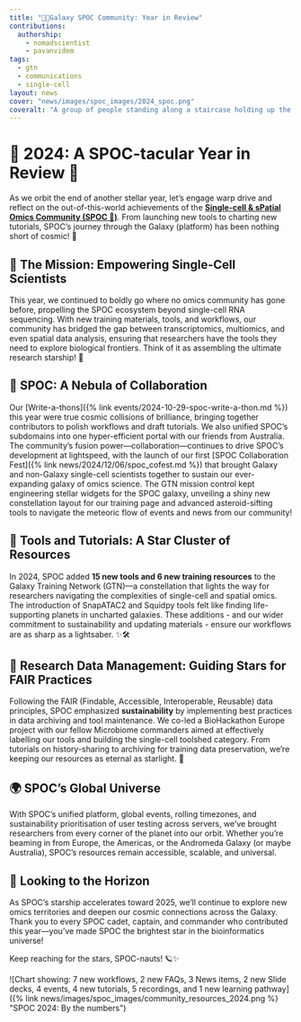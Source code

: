 ```yaml
---
title: "🖖🏾Galaxy SPOC Community: Year in Review"
contributions:
  authorship:
    - nomadscientist
    - pavanvidem
tags:
  - gtn
  - communications
  - single-cell
layout: news
cover: "news/images/spoc_images/2024_spoc.png"
coveralt: "A group of people standing along a staircase holding up the Vulcan salute for SPOC: 'Live long and prosper'. They look relatively happy. Taken at 2024 Galaxy Community Conference."
---
```


# 🚀 2024: A SPOC-tacular Year in Review 🌌  

As we orbit the end of another stellar year, let’s engage warp drive and reflect on the out-of-this-world achievements of the [**Single-cell & sPatial Omics Community (SPOC 🖖)**](https://galaxyproject.org/community/sig/singlecell/). From launching new tools to charting new tutorials, SPOC’s journey through the Galaxy (platform) has been nothing short of cosmic! 🌠  

## 🌟 The Mission: Empowering Single-Cell Scientists  
This year, we continued to boldly go where no omics community has gone before, propelling the SPOC ecosystem beyond single-cell RNA sequencing. With new training materials, tools, and workflows, our community has bridged the gap between transcriptomics, multiomics, and even spatial data analysis, ensuring that researchers have the tools they need to explore biological frontiers. Think of it as assembling the ultimate research starship! 🚀  

## 🌌 SPOC: A Nebula of Collaboration  
Our [Write-a-thons]({% link events/2024-10-29-spoc-write-a-thon.md %}) this year were true cosmic collisions of brilliance, bringing together contributors to polish workflows and draft tutorials. We also unified SPOC’s subdomains into one hyper-efficient portal with our friends from Australia. The community’s fusion power—collaboration—continues to drive SPOC’s development at lightspeed, with the launch of our first [SPOC Collaboration Fest]({% link news/2024/12/06/spoc_cofest.md %}) that brought Galaxy and non-Galaxy single-cell scientists together to sustain our ever-expanding galaxy of omics science. The GTN mission control kept engineering stellar widgets for the SPOC galaxy, unveiling a shiny new constellation layout for our training page and advanced asteroid-sifting tools to navigate the meteoric flow of events and news from our community!

## 🌠 Tools and Tutorials: A Star Cluster of Resources  
In 2024, SPOC added **15 new tools and 6 new training resources** to the Galaxy Training Network (GTN)—a constellation that lights the way for researchers navigating the complexities of single-cell and spatial omics. The introduction of SnapATAC2 and Squidpy tools felt like finding life-supporting planets in uncharted galaxies. These additions - and our wider commitment to sustainability and updating materials - ensure our workflows are as sharp as a lightsaber. ✨🛠️  

## 🚀 Research Data Management: Guiding Stars for FAIR Practices  
Following the FAIR (Findable, Accessible, Interoperable, Reusable) data principles, SPOC emphasized **sustainability** by implementing best practices in data archiving and tool maintenance. We co-led a BioHackathon Europe project with our fellow Microbiome commanders aimed at effectively labelling our tools and building the single-cell toolshed category. From tutorials on history-sharing to archiving for training data preservation, we’re keeping our resources as eternal as starlight. 🌟  

## 🌍 SPOC’s Global Universe  
With SPOC’s unified platform, global events, rolling timezones, and sustainability prioritisation of user testing across servers, we’ve brought researchers from every corner of the planet into our orbit. Whether you’re beaming in from Europe, the Americas, or the Andromeda Galaxy (or maybe Australia), SPOC’s resources remain accessible, scalable, and universal.  

## 🌌 Looking to the Horizon  
As SPOC’s starship accelerates toward 2025, we’ll continue to explore new omics territories and deepen our cosmic connections across the Galaxy. Thank you to every SPOC cadet, captain, and commander who contributed this year—you’ve made SPOC the brightest star in the bioinformatics universe!  

Keep reaching for the stars, SPOC-nauts! 🪐✨

![Chart showing: 7 new workflows, 2 new FAQs, 3 News items, 2 new Slide decks, 4 events, 4 new tutorials, 5 recordings, and 1 new learning pathway]({% link news/images/spoc_images/community_resources_2024.png %} "SPOC 2024: By the numbers")
